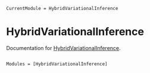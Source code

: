 ```@meta
CurrentModule = HybridVariationalInference
```

# HybridVariationalInference

Documentation for [HybridVariationalInference](https://github.com/EarthyScience/HybridVariationalInference.jl).

```@index
```

```@autodocs
Modules = [HybridVariationalInference]
```
